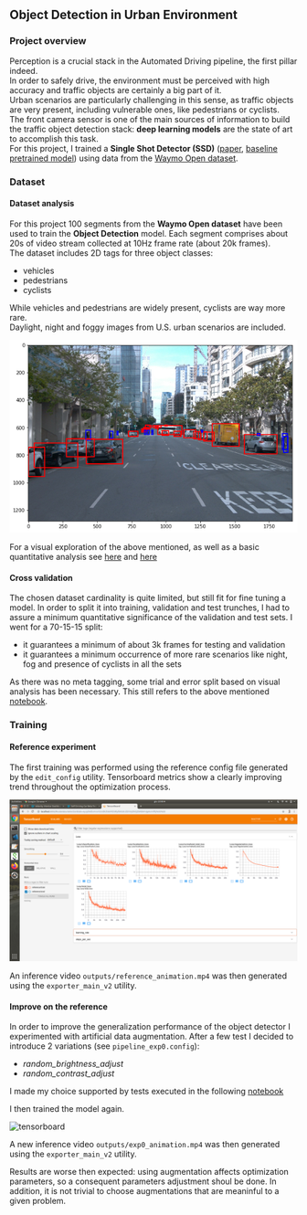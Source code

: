 ## Object Detection in Urban Environment

### Project overview
Perception is a crucial stack in the Automated Driving pipeline, the first pillar indeed.  
In order to safely drive, the environment must be perceived with high accuracy and traffic objects are certainly a big part of it.  
Urban scenarios are particularly challenging in this sense, as traffic objects are very present, including vulnerable ones, like pedestrians or cyclists.  
The front camera sensor is one of the main sources of information to build the traffic object detection stack: **deep learning models** are the state of art to accomplish this task.  
For this project, I trained a **Single Shot Detector (SSD)** ([paper](https://arxiv.org/pdf/1512.02325.pdf), [baseline pretrained model](http://download.tensorflow.org/models/object_detection/tf2/20200711/ssd_resnet50_v1_fpn_640x640_coco17_tpu-8.tar.gz)) using data from the [Waymo Open dataset](https://waymo.com/open/).

### Dataset
#### Dataset analysis
For this project 100 segments from the **Waymo Open dataset** have been used to train the **Object Detection** model. Each segment comprises about 20s of video stream collected at 10Hz frame rate (about 20k frames).  
The dataset includes 2D tags for three object classes:
 - vehicles
 - pedestrians
 - cyclists

While vehicles and pedestrians are widely present, cyclists are way more rare.  
Daylight, night and foggy images from U.S. urban scenarios are included.  

![dataset_image](outputs/dataset_img.png)

For a visual exploration of the above mentioned, as well as a basic quantitative analysis see [here](Exploratory%20Data%20Analysis.ipynb) and [here](Exploratory%20Data%20Analysis%20cross_valid.ipynb)

#### Cross validation
The chosen dataset cardinality is quite limited, but still fit for fine tuning a model. In order to split it into training, validation and test trunches, I had to assure a minimum quantitative significance of the validation and test sets. I went for a 70-15-15 split:
- it guarantees a minimum of about 3k frames for testing and validation
- it guarantees a minimum occurrence of more rare scenarios like night, fog and presence of cyclists in all the sets  

As there was no meta tagging, some trial and error split based on visual analysis has been necessary. This still refers to the above mentioned [notebook](Exploratory%20Data%20Analysis%20cross_valid.ipynb).

### Training 
#### Reference experiment
The first training was performed using the reference config file generated by the `edit_config` utility.
Tensorboard metrics show a clearly improving trend throughout the optimization process.

![tensorboard](outputs/reference_tensorboard.png)

An inference video `outputs/reference_animation.mp4` was then generated using the `exporter_main_v2` utility.

#### Improve on the reference
In order to improve the generalization performance of the object detector I experimented with artificial data augmentation.
After a few test I decided to introduce 2 variations (see `pipeline_exp0.config`):

- *random_brightness_adjust*
- *random_contrast_adjust*

I made my choice supported by tests executed in the following [notebook](Explore%20augmentations.ipynb)

I then trained the model again.

![tensorboard](outputs/exp0_tensorboard.png)

A new inference video `outputs/exp0_animation.mp4` was then generated using the `exporter_main_v2` utility.

Results are worse then expected: using augmentation affects optimization parameters, so a consequent parameters adjustment shoul be done. In addition, it is not trivial to choose augmentations that are meaninful to a given problem.

 

